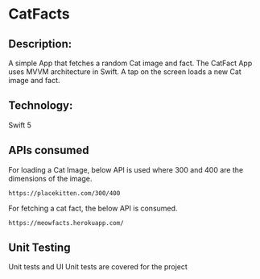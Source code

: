 # CatFacts

## Description:
A simple App that fetches a random Cat image and fact. The CatFact App uses MVVM architecture in Swift.
A tap on the screen loads a new Cat image and fact.

## Technology:
Swift 5

## APIs consumed

For loading a Cat Image, below API is used where 300 and 400 are the dimensions of the image.
```
https://placekitten.com/300/400
```

For fetching a cat fact, the below API is consumed.
```
https://meowfacts.herokuapp.com/
```

## Unit Testing
Unit tests and UI Unit tests are covered for the project

